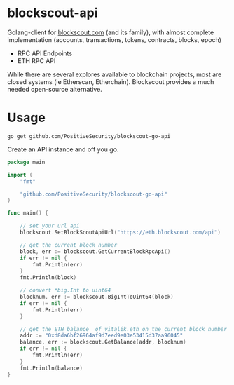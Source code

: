 # blockscout-api

Golang-client for [blockscout.com](https://www.blockscout.com/) (and its family), with almost complete implementation (accounts, transactions, tokens, contracts, blocks, epoch)

- RPC API Endpoints
- ETH RPC API

While there are several explores available to blockchain projects, most are closed systems (ie Etherscan, Etherchain). Blockscout provides a much needed open-source alternative.

# Usage

```
go get github.com/PositiveSecurity/blockscout-go-api
```

Create an API instance and off you go.

```go
package main

import (
	"fmt"

	"github.com/PositiveSecurity/blockscout-go-api"
)

func main() {

	// set your url api
	blockscout.SetBlockScoutApiUrl("https://eth.blockscout.com/api")

	// get the current block number
	block, err := blockscout.GetCurrentBlockRpcApi()
	if err != nil {
		fmt.Println(err)
	}
	fmt.Println(block)

	// convert *big.Int to uint64
	blocknum, err := blockscout.BigIntToUint64(block)
	if err != nil {
		fmt.Println(err)
	}

	// get the ETH balance  of vitalik.eth on the current block number
	addr := "0xd8da6bf26964af9d7eed9e03e53415d37aa96045"
	balance, err := blockscout.GetBalance(addr, blocknum)
	if err != nil {
		fmt.Println(err)
	}
	fmt.Println(balance)
}
```
